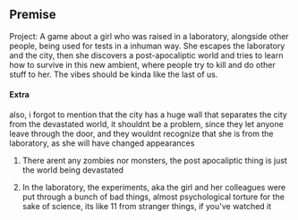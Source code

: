 ## Premise

Project: A game about a girl who was raised in a laboratory, alongside other people, being used for tests in a inhuman way. She escapes the laboratory and the city, then she discovers a post-apocaliptic world and tries to learn how to survive in this new ambient, where people try to kill and do other stuff to her. The vibes should be kinda like the last of us.

#### Extra

also, i forgot to mention that the city has a huge wall that separates the city from the devastated world, it shouldnt be a problem, since they let anyone leave through the door, and they wouldnt recognize that she is from the laboratory, as she will have changed appearances

1. There arent any zombies nor monsters, the  post apocaliptic thing is just the world being devastated

2. In the laboratory, the experiments, aka the girl and her colleagues were put through a bunch of bad things, almost psychological torture for the sake of science, its like 11 from stranger things, if you've watched it
